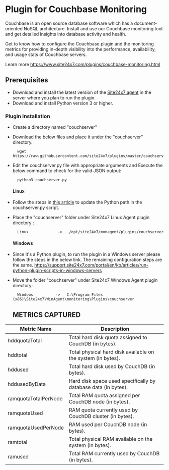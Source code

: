 Plugin for Couchbase Monitoring
===========

Couchbase is an open source database software which has a document-oriented NoSQL architecture. Install and use our Couchbase monitoring tool and get detailed insights into database activity and health.

Get to know how to configure the Couchbase plugin and the monitoring metrics for providing in-depth visibility into the performance, availability, and usage stats of Couchbase servers.

Learn more https://www.site24x7.com/plugins/couchbase-monitoring.html


## Prerequisites

- Download and install the latest version of the [Site24x7 agent](https://www.site24x7.com/app/client#/admin/inventory/add-monitor) in the server where you plan to run the plugin. 
- Download and install Python version 3 or higher.


### Plugin Installation  

- Create a directory named "couchserver"

- Download the below files and place it under the "couchserver" directory.

		wget https://raw.githubusercontent.com/site24x7/plugins/master/couchserver/couchserver.py


- Edit the couchserver.py file with appropriate arguments and Execute the below command to check for the valid JSON output:

		python3 couchserver.py
  #### Linux

- Follow the steps in [this article](https://support.site24x7.com/portal/en/kb/articles/updating-python-path-in-a-plugin-script-for-linux-servers) to update the Python path in the couchserver.py script.
  
- Place the "couchserver" folder under Site24x7 Linux Agent plugin directory : 

		Linux             ->   /opt/site24x7/monagent/plugins/couchserver

  #### Windows 

- Since it's a Python plugin, to run the plugin in a Windows server please follow the steps in the below link. The remaining configuration steps are the same.
https://support.site24x7.com/portal/en/kb/articles/run-python-plugin-scripts-in-windows-servers

- Move the folder "couchserver" under Site24x7 Windows Agent plugin directory: 

		Windows          ->   C:\Program Files (x86)\Site24x7\WinAgent\monitoring\Plugins\couchserver

  ## METRICS CAPTURED
  
| Metric Name                  | Description                                                      |
|-------------------------------|------------------------------------------------------------------|
| hddquotaTotal                 | Total hard disk quota assigned to CouchDB (in bytes).           |
| hddtotal                      | Total physical hard disk available on the system (in bytes).    |
| hddused                       | Total hard disk used by CouchDB (in bytes).                     |
| hddusedByData                 | Hard disk space used specifically by database data (in bytes).  |
| ramquotaTotalPerNode           | Total RAM quota assigned per CouchDB node (in bytes).           |
| ramquotaUsed                  | RAM quota currently used by CouchDB cluster (in bytes).         |
| ramquotaUsedPerNode            | RAM used per CouchDB node (in bytes).                            |
| ramtotal                       | Total physical RAM available on the system (in bytes).          |
| ramused                        | Total RAM currently used by CouchDB (in bytes).                 |

